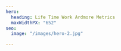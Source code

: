 ```yaml
---
hero:
  heading: Life Time Work Ardmore Metrics
  maxWidthPX: "652"
seo:
  image: "/images/hero-2.jpg"

---
```

